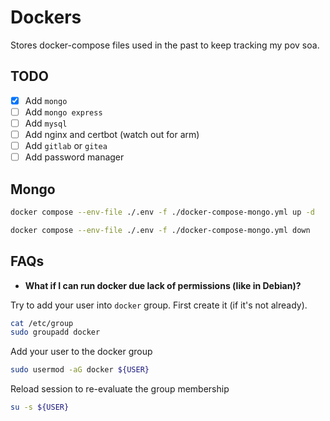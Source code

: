 # Dockers

Stores docker-compose files used in the past to keep tracking my pov soa.

## TODO

- [x] Add `mongo`
- [ ] Add `mongo express`
- [ ] Add `mysql`
- [ ] Add nginx and certbot (watch out for arm)
- [ ] Add `gitlab` or `gitea`
- [ ] Add password manager

## Mongo

```bash
docker compose --env-file ./.env -f ./docker-compose-mongo.yml up -d
```

```bash
docker compose --env-file ./.env -f ./docker-compose-mongo.yml down
```

## FAQs

- **What if I can run docker due lack of permissions (like in Debian)?**

Try to add your user into `docker` group. First create it (if it's not already).

```bash
cat /etc/group
sudo groupadd docker
```

Add your user to the docker group

```bash
sudo usermod -aG docker ${USER}
```

Reload session to re-evaluate the group membership

```bash
su -s ${USER}
```

